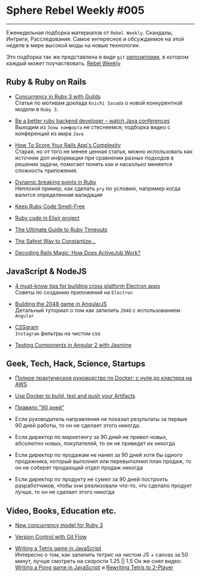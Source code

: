 
# Sphere Rebel Weekly #005
----

Еженедельная подборка материалов от `Rebel Weekly`. Скандалы, Интриги, Расследования.
Самое интересное и обсуждаемое на этой неделе в мире высокой моды на новые технологии.

Это подборка так же представлена в виде `git` [репозитория](https://github.com/SphereSoftware/weekly), в котором каждый может
поучаствовать. [Rebel Weekly](https://github.com/SphereSoftware/weekly)

## Ruby & Ruby on Rails

* [Concurrency in Ruby 3 with Guilds](http://olivierlacan.com/posts/concurrency-in-ruby-3-with-guilds)<br/>
Статья по мотивам доклада `Koichi Sasada` о новой конкурентной модели в `Ruby 3`. 

* [Be a better ruby backend developer – watch Java conferences](http://jaszczurowski.com/be-a-better-ruby-backend-developer-watch-java-conferences/)</br>
Выходим из `Зоны комфорта` не стесняемся, подборка видео с конференций из мира `Java`

* [How To Score Your Rails App's Complexity](http://www.railsinside.com/tutorials/487-how-to-score-your-rails-apps-complexity-before-refactoring.html)<br/>
Старая, но от того не менее ценная статья, можно использовать как источник доп информации при
сравнении разных подходов в решении задачи, помогает понять как и насколько меняется сложность приложения.

* [Dynamic breaking points in Ruby](http://blog.iempire.ru/2016/09/23/breaking-points)<br/>
Неплохой пример, как сделать `pry` по условию, например когда валится определенная валидация

* [Keep Ruby Code Smell-Free](https://www.codementor.io/ruby-on-rails/tutorial/check-my-code-tips-to-keep-ruby-codes-smell-free)

* [Ruby code in Elixir project](https://medium.com/@Stephanbv/ruby-code-in-elixir-project-97614a9543d#.co1fd1rln)

* [The Ultimate Guide to Ruby Timeouts](https://github.com/ankane/the-ultimate-guide-to-ruby-timeouts)

* [The Safest Way to Constantize...](http://gavinmiller.io/2016/the-safesty-way-to-constantize/)

* [Decoding Rails Magic: How Does ActiveJob Work?](https://karolgalanciak.com/blog/2016/09/25/decoding-rails-magic-how-does-activejob-work/)

## JavaScript & NodeJS

* [4 must-know tips for building cross platform Electron apps](https://blog.avocode.com/blog/4-must-know-tips-for-building-cross-platform-electron-apps)<br/>
Советы по созданию приложений на `Electron`

* [Building the 2048 game in AngularJS](http://www.ng-newsletter.com/posts/building-2048-in-angularjs.html)<br/>
Детальный туториал о том как запилить `2048` с использованием `Angular`

* [CSSgram](https://github.com/una/CSSgram)<br/>
`Instagram` фильтры на чистом css

* [Testing Components in Angular 2 with Jasmine](https://semaphoreci.com/community/tutorials/testing-components-in-angular-2-with-jasmine)

## Geek, Tech, Hack, Science, Startups

* [Полное практическое руководство по Docker: с нуля до кластера на AWS](https://habrahabr.ru/post/310460/)

* [Use Docker to build, test and push your Artifacts](https://lostechies.com/gabrielschenker/2016/09/26/use-docker-to-build-test-and-push-your-artifacts/)

* [Правило "90 дней"](https://medium.com/startup-grind/if-your-vp-hasnt-done-some-key-part-of-the-job-by-day-90-he-never-will-a46dcd03afc3#.kvle4b1q8)<br/>
 * Если руководитель направления не показал результаты за первые 90 дней работы, то он не сделает этого никогда.
 * Если директор по маркетингу за 90 дней не привел новых, абсолютно новых, покупателей, то он не приведет их никогда
 * Если директор по продажам не нанял за 90 дней хотя бы одного продажника, который выполнил или перевыполнил план продаж, то он не соберет продающий отдел продаж никогда
 * Если директор по продукту не сумел за 90 дней построить разработчиков, чтобы они реализовали что-то, что сделало продукт лучше, то он не сделает этого никогда

## Video, Books, Education etc.

* [New concurrency model for Ruby 3](https://www.youtube.com/watch?v=WIrYh14H9kA)

* [Version Control with Git Flow](https://www.driftingruby.com/episodes/version-control-with-git-flow)

* [Writing a Tetris game in JavaScript](https://www.youtube.com/watch?v=H2aW5V46khA)<br/>
Интересно о том, как запилить тетрис на чистом JS + canvas за 50 минут, лучше смотреть на скорости 1.25 || 1.5  Он же снял видео: [Writing a Pong game in JavaScript](https://www.youtube.com/watch?v=ju09womACpQ) и [Rewriting Tetris to 2-Player](https://www.youtube.com/watch?v=JJo5JpbuTTs)
